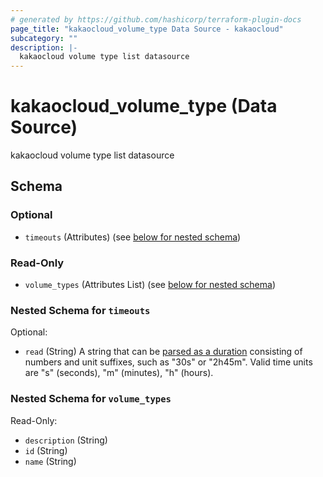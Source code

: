 ```yaml
---
# generated by https://github.com/hashicorp/terraform-plugin-docs
page_title: "kakaocloud_volume_type Data Source - kakaocloud"
subcategory: ""
description: |-
  kakaocloud volume type list datasource
---
```


# kakaocloud_volume_type (Data Source)

kakaocloud volume type list datasource



<!-- schema generated by tfplugindocs -->
## Schema

### Optional

- `timeouts` (Attributes) (see [below for nested schema](#nestedatt--timeouts))

### Read-Only

- `volume_types` (Attributes List) (see [below for nested schema](#nestedatt--volume_types))

<a id="nestedatt--timeouts"></a>
### Nested Schema for `timeouts`

Optional:

- `read` (String) A string that can be [parsed as a duration](https://pkg.go.dev/time#ParseDuration) consisting of numbers and unit suffixes, such as "30s" or "2h45m". Valid time units are "s" (seconds), "m" (minutes), "h" (hours).


<a id="nestedatt--volume_types"></a>
### Nested Schema for `volume_types`

Read-Only:

- `description` (String)
- `id` (String)
- `name` (String)
